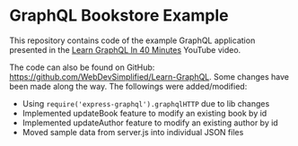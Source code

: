# GraphQL Bookstore Example

This repository contains code of the example GraphQL application presented in the [Learn GraphQL In 40 Minutes](https://www.youtube.com/watch?v=ZQL7tL2S0oQ) YouTube video.

The code can also be found on GitHub: https://github.com/WebDevSimplified/Learn-GraphQL. Some changes have been made along the way. The followings were added/modified:
- Using `require('express-graphql').graphqlHTTP` due to lib changes
- Implemented updateBook feature to modify an existing book by id
- Implemented updateAuthor feature to modify an existing author by id
- Moved sample data from server.js into individual JSON files